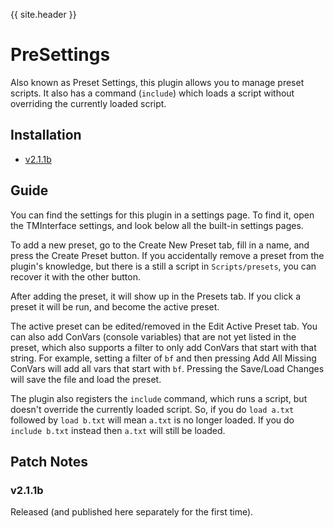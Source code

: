 {{ site.header }}

# PreSettings

Also known as Preset Settings, this plugin allows you to manage preset scripts.
It also has a command (`include`) which loads a script without overriding the currently loaded script.

## Installation

- [v2.1.1b](https://github.com/Sai-Moen/TMInterface-AS-SaiMoen/releases/download/pre_settings_v2.1.1b/pre_settings.zip)

## Guide

You can find the settings for this plugin in a settings page.
To find it, open the TMInterface settings, and look below all the built-in settings pages.

To add a new preset, go to the Create New Preset tab, fill in a name, and press the Create Preset button.
If you accidentally remove a preset from the plugin's knowledge, but there is a still a script in `Scripts/presets`,
you can recover it with the other button.

After adding the preset, it will show up in the Presets tab.
If you click a preset it will be run, and become the active preset.

The active preset can be edited/removed in the Edit Active Preset tab.
You can also add ConVars (console variables) that are not yet listed in the preset,
which also supports a filter to only add ConVars that start with that string.
For example, setting a filter of `bf` and then pressing Add All Missing ConVars will add all vars that start with `bf`.
Pressing the Save/Load Changes will save the file and load the preset.

The plugin also registers the `include` command, which runs a script, but doesn't override the currently loaded script.
So, if you do `load a.txt` followed by `load b.txt` will mean `a.txt` is no longer loaded.
If you do `include b.txt` instead then `a.txt` will still be loaded.

## Patch Notes

### v2.1.1b

Released (and published here separately for the first time).
